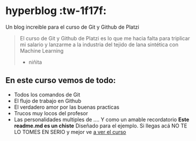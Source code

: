 # hyperblog :tw-1f17f:
Un blog increible para el curso de Git y Github de Platzi
> El curso de Git y Github de Platzi es lo que me hacia falta para triplicar mi salario y lanzarme a la industria del tejido de lana sintética con Machine Learning
 > - niñita 
 
 ## En este curso vemos de todo:
 * Todos los comandos de Git
 * El flujo de trabajo en Github
 * El verdadero amor por las buenas practicas
 * Trucos muy locos del profesor
 * Las personalidades multiples de ....
 Y como un amable recordatorio **Este readme.md es un chiste** Diseñado para el ejemplo. Si llegas acá NO TE LO TOMES EN SERIO y mejor ve [a ver el curso](https://platzi.com/cursos/git-github/ "a ver el curso")
